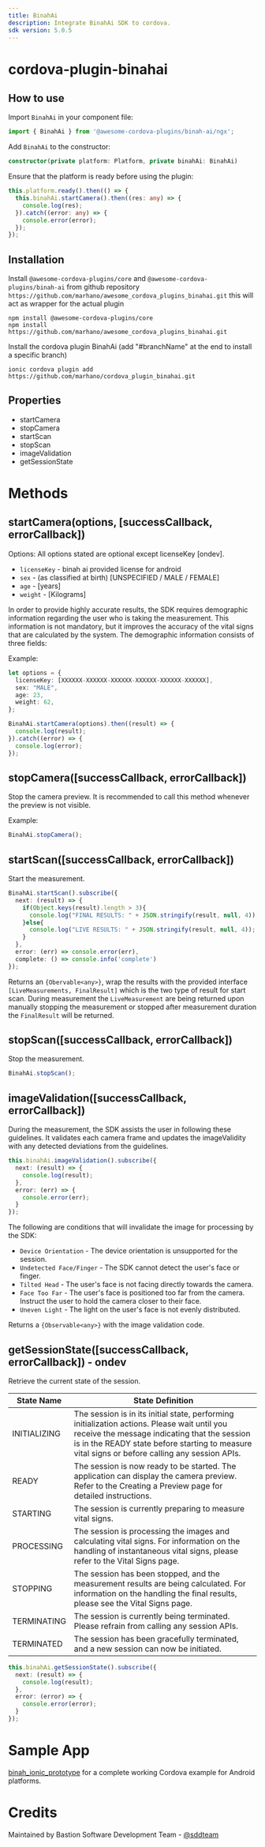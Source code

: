 ```yaml
---
title: BinahAi
description: Integrate BinahAi SDK to cordova.
sdk version: 5.0.5
---
```

<!--
# license: Licensed to the Apache Software Foundation (ASF) under one
#         or more contributor license agreements.  See the NOTICE file
#         distributed with this work for additional information
#         regarding copyright ownership.  The ASF licenses this file
#         to you under the Apache License, Version 2.0 (the
#         "License"); you may not use this file except in compliance
#         with the License.  You may obtain a copy of the License at
#
#           http://www.apache.org/licenses/LICENSE-2.0
#
#         Unless required by applicable law or agreed to in writing,
#         software distributed under the License is distributed on an
#         "AS IS" BASIS, WITHOUT WARRANTIES OR CONDITIONS OF ANY
#         KIND, either express or implied.  See the License for the
#         specific language governing permissions and limitations
#         under the License. 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
-->

# cordova-plugin-binahai


## How to use

Import `BinahAi` in your component file: 

```ts
import { BinahAi } from '@awesome-cordova-plugins/binah-ai/ngx';
```

Add `BinahAi` to the constructor:
```ts
constructor(private platform: Platform, private binahAi: BinahAi)
```
Ensure that the platform is ready before using the plugin:
```ts
this.platform.ready().then(() => {
  this.binahAi.startCamera().then((res: any) => {
    console.log(res);
  }).catch((error: any) => {
    console.error(error);
  });
});
```

## Installation
Install `@awesome-cordova-plugins/core` and `@awesome-cordova-plugins/binah-ai` from github repository `https://github.com/marhano/awesome_cordova_plugins_binahai.git` this will act as wrapper for the actual plugin

    npm install @awesome-cordova-plugins/core
    npm install https://github.com/marhano/awesome_cordova_plugins_binahai.git

Install the cordova plugin BinahAi (add "#branchName" at the end to install a specific branch)

    ionic cordova plugin add https://github.com/marhano/cordova_plugin_binahai.git
    

## Properties

- startCamera
- stopCamera
- startScan
- stopScan
- imageValidation
- getSessionState

# Methods

## startCamera(options, [successCallback, errorCallback])

Options: All options stated are optional except licenseKey [ondev].

- `licenseKey` - binah ai provided license for android
- `sex` - (as classified at birth) [UNSPECIFIED / MALE / FEMALE]
- `age` - [years]
- `weight` - [Kilograms]

In order to provide highly accurate results, the SDK requires demographic information regarding the user who is taking the measurement. This information is not mandatory, but it improves the accuracy of the vital signs that are calculated by the system. The demographic information consists of three fields:

Example:

```ts
let options = {
  licenseKey: [XXXXXX-XXXXXX-XXXXXX-XXXXXX-XXXXXX-XXXXXX],
  sex: "MALE",
  age: 23,
  weight: 62,
};

BinahAi.startCamera(options).then((result) => {
  console.log(result);
}).catch((error) => {
  console.log(error);
});
```

## stopCamera([successCallback, errorCallback])

Stop the camera preview. It is recommended to call this method whenever the preview is not visible.

Example:

```ts
BinahAi.stopCamera();
```

## startScan([successCallback, errorCallback])

Start the measurement.

```ts 
BinahAi.startScan().subscribe({
  next: (result) => {
    if(Object.keys(result).length > 3){
      console.log("FINAL RESULTS: " + JSON.stringify(result, null, 4));
    }else{
      console.log("LIVE RESULTS: " + JSON.stringify(result, null, 4));
    }
  },
  error: (err) => console.error(err),
  complete: () => console.info('complete')
});
```

Returns an `{Obervable<any>}`, wrap the results with the provided interface `[LiveMeasurements, FinalResult]` which is the two type of result for start scan. During measurement the `LiveMeasurement` are being returned upon manually stopping the measurement or stopped after measurement duration the `FinalResult` will be returned.

## stopScan([successCallback, errorCallback])

Stop the measurement.

```ts 
BinahAi.stopScan();
```

## imageValidation([successCallback, errorCallback])

During the measurement, the SDK assists the user in following these guidelines. It validates each camera frame and updates the imageValidity with any detected deviations from the guidelines.

```ts 
this.binahAi.imageValidation().subscribe({
  next: (result) => {
    console.log(result);
  },
  error: (err) => {
    console.error(err);
  }
});
```

The following are conditions that will invalidate the image for processing by the SDK:

- `Device Orientation` - The device orientation is unsupported for the session.
- `Undetected Face/Finger` - The SDK cannot detect the user's face or finger.
- `Tilted Head` - The user's face is not facing directly towards the camera.
- `Face Too Far` - The user's face is positioned too far from the camera. Instruct the user to hold the camera closer to their face.
- `Uneven Light` - The light on the user's face is not evenly distributed.

Returns a `{Observable<any>}` with the image validation code.

## getSessionState([successCallback, errorCallback]) - ondev

Retrieve the current state of the session.

| State Name  | State Definition |
| ------------- | ------------- |
| INITIALIZING  | The session is in its initial state, performing initialization actions. Please wait until you receive the message indicating that the session is in the READY state before starting to measure vital signs or before calling any session APIs.  |
| READY  | The session is now ready to be started. The application can display the camera preview. Refer to the Creating a Preview page for detailed instructions.  |
| STARTING | The session is currently preparing to measure vital signs. |
| PROCESSING | The session is processing the images and calculating vital signs. For information on the handling of instantaneous vital signs, please refer to the Vital Signs page. |
| STOPPING | The session has been stopped, and the measurement results are being calculated. For information on the handling the final results, please see the Vital Signs page. |
| TERMINATING | The session is currently being terminated. Please refrain from calling any session APIs. |
| TERMINATED | The session has been gracefully terminated, and a new session can now be initiated. |

```ts
this.binahAi.getSessionState().subscribe({
  next: (result) => {
    console.log(result);
  },
  error: (error) => {
    console.error(error);
  }
});
```

# Sample App
<a href="https://github.com/marhano/binah_ionic_prototype">binah_ionic_prototype</a> for a complete working Cordova example for Android platforms.

# Credits
Maintained by Bastion Software Development Team - <a href="https://github.com/sddteam">@sddteam</a>

